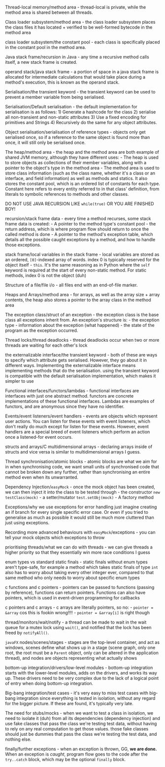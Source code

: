 Thread-local memory/method area - thread-local is private, while the method area is shared between all threads.

Class loader subsystem/method area - the class loader subsystem places the class files it has located + verified to be well-formed bytecode in the method area

class loader subsystem/the constant pool - each class is specifically placed in the constant pool in the method area.

Java stack frame/recursion in Java - any time a recursive method calls itself, a new stack frame is created.

operand stack/java stack frame - a portion of space in a java stack frame is allocated for intermediate calculations that would take place during a method's execution, this is known as the operand stack.

Serialisation/the transient keyword - the transient keyword can be used to prevent a member variable from being serialised.

Serialisation/Default serialisation - the default implementation for serialisation is as follows:
	1) Generate a hashcode for the class
	2) serialise all non-transient and non-static attributes
	3) Use a fixed encoding for primitives and Strings
	4) Recursively do the same for any object attributes.

Object serialisation/serialisation of reference types - objects only get serialised once, so if a reference to the same object is found more than once, it will still only be serialised once.

The heap/method area - the heap and the method area are both example of shared JVM memory, although they have different uses:
	- The heap is used to store objects as collections of their member variables, along with a pointer to the object's type in the method area
	- The method area is used to store class information (such as the class name, whether it's a class or an interface, and field information) as well as methods and statics. It also stores the constant pool, which is an ordered list of constants for each type. Constant here refers to every entity referred to in that class' definition, from literals to symbolic references to methods and other classes.

DO NOT USE JAVA RECURSION LIKE `while(true)` OR YOU ARE FINISHED BOY!

recursion/stack frame data - every time a method recurses, some stack frame data is created: 
	- A pointer to the method type's constant pool
	- the return address, which is where program flow should return to once the called method is done
	- A pointer to the method's exception table, which details all the possible caught exceptions by a method, and how to handle those exceptions.

stack frame/local variables in the stack frame - local variables are stored as an ordered, `[0]`-indexed array of words.
index 0 is typically reserved for the object itself - `this`. It's the same reasoning as in Python where the `self` keyword is required at the start of every non-static method.
For static methods, index 0 is not the object (duh)

Structure of a file/file i/o - all files end with an end-of-file marker.

Heaps and Arrays/method area - for arrays, as well as the array size + array contents, the heap also stores a pointer to the array class in the method area

The exception class/struct of an exception - the exception class is the base class all exceptions inherit from. 
An exception's structure is:
	- the exception type
	- information about the exception (what happened)
	- the state of the program as the exception occurred.

Thread locks/thread deadlocks - thread deadlocks occur when two or more threads are waiting for each other's lock

the externalizable interface/the transient keyword - both of these are ways to specify which attribute gets serialised. However, they go about it in different ways. Implementing the externalizable interface  means implementing methods that do the serialisation. using the transient keyword is compatible with the default serialisation implementation, which makes it simpler to use

Functional interfaces/functors/lambdas - functional interfaces are interfaces with just one abstract method. functors are concrete implementations of these functional interfaces. Lambdas are examples of functors, and are anonymous since they have no identifier.

Events/event listeners/event handlers - events are objects which represent user actions. You can listen for these events with event listeners, which don't really do much except for listen for these events. However, event handlers are a special breed of event listeners which perform an action once a listened-for event occurs.

structs and arrays/C multidimensional arrays - declaring arrays inside of structs and vice versa is similar to multidimensional arrays I guess.

Thread synchronisation/atomic blocks - atomic blocks are what we aim for in when synchronising code, we want small units of synchronised code that cannot be broken down any further, rather than synchronising an entire method even when its unwarranted.

Dependency Injection/`easyMock` - once the mock object has been created, we can then inject it into the class to be tested through
	- the constructor `new testClass(mock)`
	- a setter/mutator `test.setObj(mock)`
	- A factory method

Exceptions/why we use exceptions for error handling
just imagine creating an if branch for every single specific error case.
Or even if you tried to generalise as much as possible it would still be much more cluttered than just using exceptions.

Recording more advanced behaviours with `easyMock`/exceptions - you can tell your mock objects which exceptions to throw

prioritising threads/what we can do with threads - we can give threads a higher priority so that they essentially win more race conditions I guess

enum types vs standard static finals - static finals without enum types aren't type-safe, for example a method which takes static finals of type `int` also has to worry about taking every other integer ever, compared to that same method who only needs to worry about specific enum types

c functions and c pointers - pointers can be passed to functions (passing by reference), functions can return pointers.
Functions can also have pointers, which is used in event-driven programming for callbacks

c pointers and c arrays - c arrays are literally pointers, so no:
	- `pointer = &array` cos this is fookin wrong!!!!
	- `pointer = &array[i]` is right though

thread/monitors/wait/notify - a thread can be made to wait in the wait queue for a mutex lock using `wait()`, and notified that the lock has been freed by `notifyAll()`.

`javaFX` nodes/scenes/stages - stages are the top-level container, and act as windows, scenes define what shows up in a stage (scene graph, only one root, the root must be a `Parent` object, only can be altered in the application thread), and nodes are objects representing what actually shows 

bottom-up integration/drivers/low-level modules - bottom-up integration starts with the lower-level modules, adds on the drivers, and works its way up. These drivers need to be very complex due to the lack of a logical point of entry when doing bottom-up integration.

Big-bang integration/test cases - it's very easy to miss test cases with big-bang integration since everything is tested in isolation, without any regard for the bigger picture. If these are found, it's typically very late.

The need for stubs/mocks - when we want to test a class in isolation, we need to isolate it (duh) from all its dependencies (dependency injection) and use fake classes that pass the class we're testing test data, without having to rely on any real computation to get those values. those fake classes should just be dummies that pass the class we're testing the test data, and nothing else.

finally/further exceptions - when an exception is thrown, GG, **we are done.** When an exception is *caught*, program flow goes to the code after the `try..catch` block, which may be the optional `finally` block.